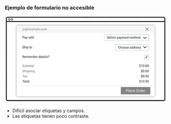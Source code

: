 ### Ejemplo de formulario no accesible

![Formulario no accesible](media/pooraccess.jpg)  <!-- .element: style="height: 250px;" --> 

* Difícil asociar etiquetas y campos.
* Las etiquetas tienen poco contraste.